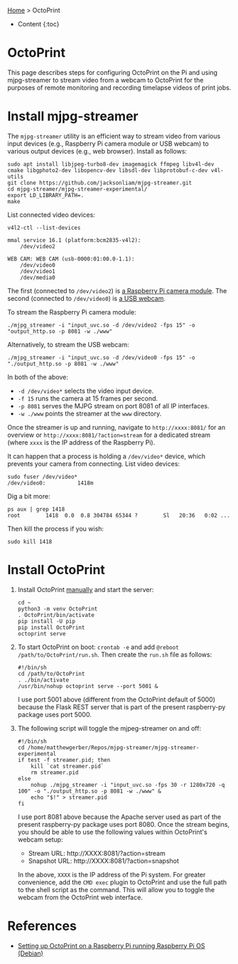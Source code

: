 [Home](index.md) > OctoPrint
* Content
{:toc}

# OctoPrint
This page describes steps for configuring OctoPrint on the Pi and using mjpg-streamer to stream video from a webcam to
OctoPrint for the purposes of remote monitoring and recording timelapse videos of print jobs.

# Install mjpg-streamer
The `mjpg-streamer` utility is an efficient way to stream video from various input devices (e.g., Raspberry Pi camera 
module or USB webcam) to various output devices (e.g., web browser). Install as follows:
```shell
sudo apt install libjpeg-turbo8-dev imagemagick ffmpeg libv4l-dev cmake libgphoto2-dev libopencv-dev libsdl-dev libprotobuf-c-dev v4l-utils
git clone https://github.com/jacksonliam/mjpg-streamer.git
cd mjpg-streamer/mjpg-streamer-experimental/
export LD_LIBRARY_PATH=.
make
```
List connected video devices:
```
v4l2-ctl --list-devices

mmal service 16.1 (platform:bcm2835-v4l2):
	/dev/video2

WEB CAM: WEB CAM (usb-0000:01:00.0-1.1):
	/dev/video0
	/dev/video1
	/dev/media0
```
The first (connected to `/dev/video2`) is 
[a Raspberry Pi camera module](https://www.raspberrypi.com/products/camera-module-v2/). The second (connected to 
`/dev/video0`) is [a USB webcam](https://www.amazon.com/dp/B087M3BVP9).

To stream the Raspberry Pi camera module:
```
./mjpg_streamer -i "input_uvc.so -d /dev/video2 -fps 15" -o "output_http.so -p 8081 -w ./www"
```
Alternatively, to stream the USB webcam:
```
./mjpg_streamer -i "input_uvc.so -d /dev/video0 -fps 15" -o "./output_http.so -p 8081 -w ./www"
```
In both of the above:
* `-d /dev/video*` selects the video input device.
* `-f 15` runs the camera at 15 frames per second.
* `-p 8081` serves the MJPG stream on port 8081 of all IP interfaces.
* `-w ./www` points the streamer at the `www` directory.

Once the streamer is up and running, navigate to `http://xxxx:8081/` for an overview or 
`http://xxxx:8081/?action=stream` for a dedicated stream (where `xxxx` is the IP address of the Raspberry Pi). 

It can happen that a process is holding a `/dev/video*` device, which prevents your camera from connecting. List video
devices:
```
sudo fuser /dev/video*
/dev/video0:          1418m
```
Dig a bit more:
```
ps aux | grep 1418
root        1418  0.0  0.8 304784 65344 ?        Sl   20:36   0:02 ...
```
Then kill the process if you wish:
```
sudo kill 1418
```

# Install OctoPrint
1. Install OctoPrint [manually](https://octoprint.org/download/#installing-manually) and start the server:
   ```shell
   cd ~
   python3 -m venv OctoPrint
   . OctoPrint/bin/activate
   pip install -U pip
   pip install OctoPrint
   octoprint serve
   ``` 
2. To start OctoPrint on boot:  `crontab -e` and add `@reboot /path/to/OctoPrint/run.sh`. Then create the `run.sh`
   file as follows:
   ```shell
   #!/bin/sh
   cd /path/to/OctoPrint
   . ./bin/activate
   /usr/bin/nohup octoprint serve --port 5001 &
   ```
   I use port 5001 above (different from the OctoPrint default of 5000) because the Flask REST server that is part of 
   the present raspberry-py package uses port 5000.  
3. The following script will toggle the mjpeg-streamer on and off:
   ```shell
   #!/bin/sh
   cd /home/matthewgerber/Repos/mjpg-streamer/mjpg-streamer-experimental
   if test -f streamer.pid; then
       kill `cat streamer.pid`
       rm streamer.pid
   else
       nohup ./mjpg_streamer -i "input_uvc.so -fps 30 -r 1280x720 -q 100" -o "./output_http.so -p 8081 -w ./www" &
       echo "$!" > streamer.pid
   fi
   ```
   I use port 8081 above because the Apache server used as part of the present raspberry-py package uses port 8080.
   Once the stream begins, you should be able to use the following values within OctoPrint's webcam setup:

   * Stream URL:  http://XXXX:8081/?action=stream
   * Snapshot URL:  http://XXXX:8081/?action=snapshot
   
   In the above, `XXXX` is the IP address of the Pi system. For greater convenience, add the `CMD exec` plugin to 
   OctoPrint and use the full path to the shell script as the command. This will allow you to toggle the webcam from 
   the OctoPrint web interface.

# References
* [Setting up OctoPrint on a Raspberry Pi running Raspberry Pi OS (Debian)](https://community.octoprint.org/t/setting-up-octoprint-on-a-raspberry-pi-running-raspberry-pi-os-debian/2337#optional-webcam-9)